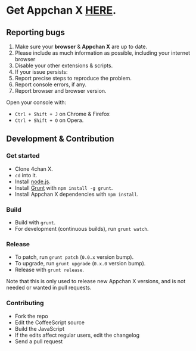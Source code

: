 # Get Appchan X [HERE](http://zixaphir.github.com/appchan-x/).

## Reporting bugs

1. Make sure your **browser** & **Appchan X** are up to date.
2. Please include as much information as possible, including your internet browser
3. Disable your other extensions & scripts.
4. If your issue persists:
  1. Report precise steps to reproduce the problem.
  2. Report console errors, if any.
  3. Report browser and browser version.

Open your console with:
- `Ctrl + Shift + J` on Chrome & Firefox
- `Ctrl + Shift + O` on Opera.

## Development & Contribution

### Get started

- Clone 4chan X.
- `cd` into it.
- Install [node.js](http://nodejs.org/).
- Install [Grunt](http://gruntjs.com/) with `npm install -g grunt`.
- Install Appchan X dependencies with `npm install`.

### Build

- Build with `grunt`.
- For development (continuous builds), run `grunt watch`.

### Release

- To patch, run `grunt patch` (`0.0.x` version bump).
- To upgrade, run `grunt upgrade` (`0.x.0` version bump).
- Release with `grunt release`.

Note that this is only used to release new Appchan X versions, and is not needed or wanted in pull requests.

### Contributing

- Fork the repo
- Edit the CoffeeScript source
- Build the JavaScript
- If the edits affect regular users, edit the changelog
- Send a pull request
